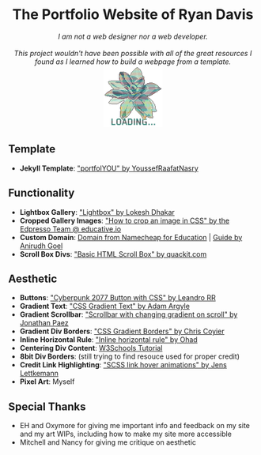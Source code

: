 <div align="center">
    <h1>The Portfolio Website of Ryan Davis</h1>
    <i>
        I am not a web designer nor a web developer.
        <br><br>
        This project wouldn't have been possible with all of the great resources I found as I learned how to build a webpage from a template.
    </i>
    <br>
    <img src="/assets/img/common/lightbox/loading.gif">
</div>

## Template
- **Jekyll Template**: ["portfolYOU" by YoussefRaafatNasry](https://github.com/YoussefRaafatNasry/portfolYOU)

## Functionality
- **Lightbox Gallery**: ["Lightbox" by Lokesh Dhakar](http://lokeshdhakar.com/projects/lightbox2/)
- **Cropped Gallery Images**: ["How to crop an image in CSS" by the Edpresso Team @ educative.io](https://www.educative.io/edpresso/how-to-crop-an-image-in-css)
- **Custom Domain**: [Domain from Namecheap for Education](https://nc.me/) | [Guide by Anirudh Goel](https://medium.com/@goelanirudh/add-https-to-your-namecheap-domain-hosted-on-github-pages-d66fd96308b5)
- **Scroll Box Divs**: ["Basic HTML Scroll Box" by quackit.com](https://www.quackit.com/html/codes/html_scroll_box.cfm)

## Aesthetic
- **Buttons**: ["Cyberpunk 2077 Button with CSS" by Leandro RR](https://dev.to/leandroruel/how-to-make-a-cyberpunk-2077-button-with-css-c9m)
- **Gradient Text**: ["CSS Gradient Text" by Adam Argyle](https://codepen.io/argyleink/pen/OJMEpGp)
- **Gradient Scrollbar**: ["Scrollbar with changing gradient on scroll" by Jonathan Paez](https://codepen.io/jpaezsa/pen/OJPYdzg)
- **Gradient Div Borders**: ["CSS Gradient Borders" by Chris Coyier](https://codepen.io/chriscoyier/pen/ZVYXRx)
- **Inline Horizontal Rule**: ["Inline horizontal rule" by Ohad](https://codepen.io/oaviv/pen/GqXwYp)
- **Centering Div Content**: [W3Schools Tutorial](https://www.w3schools.com/howto/howto_css_center_button.asp)
- **8bit Div Borders**: (still trying to find resouce used for proper credit)
- **Credit Link Highlighting**: ["SCSS link hover animations" by Jens Lettkemann](https://codepen.io/jltk/pen/dMvGvG)
- **Pixel Art**: Myself

## Special Thanks
- EH and Oxymore for giving me important info and feedback on my site and my art WIPs, including how to make my site more accessible
- Mitchell and Nancy for giving me critique on aesthetic
